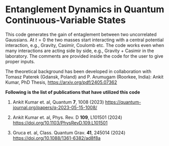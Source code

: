 # Entanglement Dynamics in Quantum Continuous-Variable States


This code generates the gain of entaglement between two uncorrelated Gaussians. At $t=0$ the two masses start interacting with a central potential interaction, e.g., Gravity, Casimir, Coulomb etc. The code works even when many interactions are acting side by side, e.g., Gravity + Casimir in the laboratory. The comments are provided inside the code for the user to give proper inputs.

The theoretical background has been developed in collaboration with Tomasz Paterek (Gdansk, Poland) and P. Arumugam (Roorkee, India): Ankit Kumar, PhD Thesis, https://arxiv.org/pdf/2405.07362


**Following is the list of publications that have utilized this code**

1. Ankit Kumar et. al, Quantum **7**, 1008 (2023)
   https://quantum-journal.org/papers/q-2023-05-15-1008/

2. Ankit Kumar et. al, Phys. Rev. D **109**, L101501 (2024)
   https://doi.org/10.1103/PhysRevD.109.L101501

3. Gruca et. al, Class. Quantum Grav. **41**, 245014 (2024)
   https://doi.org/10.1088/1361-6382/ad8f8a
